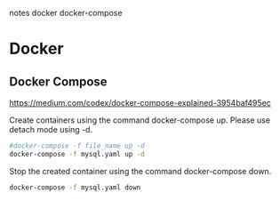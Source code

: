 notes docker docker-compose

# Docker

## Docker Compose
https://medium.com/codex/docker-compose-explained-3954baf495ec

Create containers using the command docker-compose up.
Please use detach mode using -d.

```bash
#docker-compose -f file_name up -d
docker-compose -f mysql.yaml up -d
```

Stop the created container using the command docker-compose down.
```bash
docker-compose -f mysql.yaml down
```
